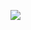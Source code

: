 <img src="![Duoctor](https://user-images.githubusercontent.com/103957897/234340909-2fd137fa-386e-4dc6-9d7d-8e07bcbc528e.png)
"/>
